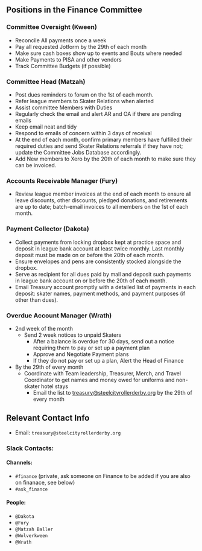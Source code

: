    ## Positions in the Finance Committee

### Committee Oversight (Kween)
- Reconcile All payments once a week
- Pay all requested Jotform by the 29th of each month
- Make sure cash boxes show up to events and Bouts where needed
- Make Payments to PISA and other vendors
- Track Committee Budgets (if possible)

### Committee Head (Matzah)

- Post dues reminders to forum on the 1st of each month.
- Refer league members to Skater Relations when alerted
- Assist committee Members with Duties
- Regularly check the email and alert AR and OA if there are pending emails
- Keep email neat and tidy
- Respond to emails of concern within 3 days of receival
- At the end of each month, confirm primary members have fulfilled their required duties and send Skater Relations referrals if they have not; update the Committee Jobs Database accordingly.
- Add New members to Xero by the 20th of each month to make sure they can be invoiced.

### Accounts Receivable Manager (Fury)
- Review league member invoices at the end of each month to ensure all leave discounts, other discounts, pledged donations, and retirements are up to date; batch-email invoices to all members on the 1st of each month.

### Payment Collector (Dakota)

- Collect payments from locking dropbox kept at practice space and deposit in league bank account at least twice monthly. Last monthly deposit must be made on or before the 20th of each month.
- Ensure envelopes and pens are consistently stocked alongside the dropbox.
- Serve as recipient for all dues paid by mail and deposit such payments in league bank account on or before the 20th of each month.
- Email Treasury account promptly with a detailed list of payments in each deposit: skater names, payment methods, and payment purposes (if other than dues).

### Overdue Account Manager (Wrath)
- 2nd week of the month
   - Send 2 week notices to unpaid Skaters
      - After a balance is overdue for 30 days, send out a notice requiring them to pay or set up a payment plan
      - Approve and Negotiate Payment plans
      - If they do not pay or set up a plan, Alert the Head of Finance
- By the 29th of every month
   - Coordinate with Team leadership, Treasurer, Merch, and Travel Coordinator to get names and money owed for uniforms and non-skater hotel stays
      - Email the list to treasury@steelcityrollerderby.org by the 29th of every month

## Relevant Contact Info

- Email: `treasury@steelcityrollerderby.org`

### Slack Contacts:

#### Channels:
  - `#finance` (private, ask someone on Finance to be added if you are also on finanace, see below)
  - `#ask_finance`

#### People:
  - `@Dakota`
  - `@Fury`
  - `@Matzah Baller`
  - `@Wolverkween`
  - `@Wrath`

